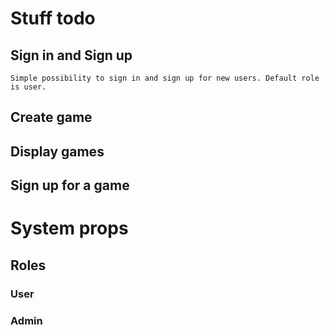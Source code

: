 # Stuff todo

## Sign in and Sign up

    Simple possibility to sign in and sign up for new users. Default role is user.

## Create game

## Display games

## Sign up for a game

# System props

## Roles

### User

### Admin
